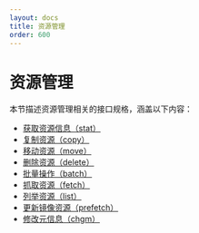 ```yaml
---
layout: docs
title: 资源管理
order: 600
---
```


<a id="rs"></a>
# 资源管理

本节描述资源管理相关的接口规格，涵盖以下内容：  

* [获取资源信息（stat）][statHref]
* [复制资源（copy）][copyHref]
* [移动资源（move）][moveHref]
* [删除资源（delete）][deleteHref]
* [批量操作（batch）][batchHref]
* [抓取资源（fetch）][fetchHref]
* [列举资源（list）][listHref]
* [更新镜像资源（prefetch）][prefetchHref]
* [修改元信息（chgm）][chgmHref]

[statHref]:     http://developer.qiniu.com/docs/v6/api/reference/rs/stat.html   "获取资源信息"
[copyHref]:     http://developer.qiniu.com/docs/v6/api/reference/rs/copy.html   "复制资源"
[moveHref]:     http://developer.qiniu.com/docs/v6/api/reference/rs/move.html   "移动资源"
[deleteHref]:   http://developer.qiniu.com/docs/v6/api/reference/rs/delete.html "删除资源"
[batchHref]:    http://developer.qiniu.com/docs/v6/api/reference/rs/batch.html  "批量操作"

[fetchHref]:    http://developer.qiniu.com/docs/v6/api/reference/rs/fetch.html  "抓取资源"
[listHref]:     http://developer.qiniu.com/docs/v6/api/reference/rs/list.html   "列举资源"
[prefetchHref]: http://developer.qiniu.com/docs/v6/api/reference/rs/prefetch.html  "更新镜像资源"
[chgmHref]:     http://developer.qiniu.com/docs/v6/api/reference/rs/chgm.html   "修改元信息"
